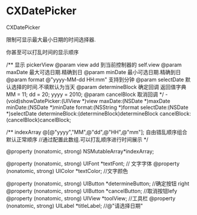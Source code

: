 # CXDatePicker
CXDatePicker

限制可显示最大最小日期的时间选择器.

你甚至可以打乱时间的显示顺序

/**
 显示 pickerView
 @param view add 到当前控制器的 self.view
 @param maxDate 最大可选日期.精确到日
 @param minDate 最小可选日期.精确到日
 @param format @"yyyy-MM-dd HH:mm" 支持到分钟
 @param selectDate 默认选择的时间.不填默认为当天
 @param determineBlock  确定回调 返回值字典
 MM = 11;
 dd = 20;
 yyyy = 2010;
 @param cancelBlock 取消回调
 */
-(void)showDatePicker:(UIView *)view maxDate:(NSDate *)maxDate minDate:(NSDate *)minDate format:(NSString *)format selectDate:(NSDate *)selectDate determineBlock:(determineBlock)determineBlock cancelBlock:(cancelBlock)cancelBlock;

/**
indexArray @[@"yyyy","MM",@"dd",@"HH",@"mm"]; 自由错乱顺序组合 默认正常顺序
 //通过配置此数组.可以打乱顺序进行时间展示
 */

@property (nonatomic, strong)  NSMutableArray*indexArray;

@property (nonatomic, strong) UIFont *textFont; // 文字字体
@property (nonatomic, strong) UIColor *textColor; //文字颜色

@property (nonatomic, strong) UIButton *determineButton; //确定按钮 right
@property (nonatomic, strong) UIButton *cancelButton; //取消按钮lefy
@property (nonatomic, strong) UIView *toolView; //工具栏
@property (nonatomic, strong) UILabel *titleLabel; //@"请选择日期"
